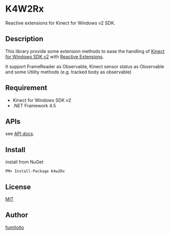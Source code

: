 # K4W2Rx

Reactive extensions for Kinect for Windows v2 SDK.

## Description

This library provide some extension methods to ease the handling of [Kinect for Windows SDK v2](http://www.microsoft.com/en-us/kinectforwindows/) with [Reactive Extensions](http://rx.codeplex.com/).

It support FrameReader as Observable, Kinect sensor status as Observable and some Utility methods (e.g. tracked body as observable)

## Requirement

- Kinect for Windows SDK v2
- .NET Framework 4.5

## APIs

see [API docs](Documents/README.md).

## Install

install from NuGet

```
PM> Install-Package K4w2Rx
```

## License

[MIT](https://github.com/tcnksm/tool/blob/master/LICENCE)

## Author

[fumitoito](https://github.com/fumitoito)
